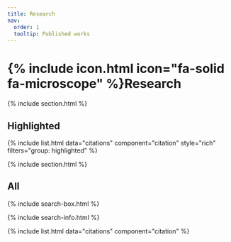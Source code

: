 ```yaml
---
title: Research
nav:
  order: 1
  tooltip: Published works
---
```


# {% include icon.html icon="fa-solid fa-microscope" %}Research

<!-- Lorem ipsum dolor sit amet, consectetur adipiscing elit, sed do eiusmod tempor incididunt ut labore et dolore magna aliqua.
Ut enim ad minim veniam, quis nostrud exercitation ullamco laboris nisi ut aliquip ex ea commodo consequat. -->

{% include section.html %}

## Highlighted

{% include list.html data="citations" component="citation" style="rich" filters="group: highlighted" %}

{% include section.html %}

## All

{% include search-box.html %}

{% include search-info.html %}

{% include list.html data="citations" component="citation" %}
